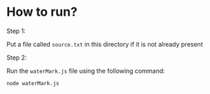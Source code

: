 # How to run?

Step 1:

Put a file called `source.txt` in this directory if it is not already present

Step 2:

Run the `waterMark.js` file using the following command:

```
node waterMark.js
```